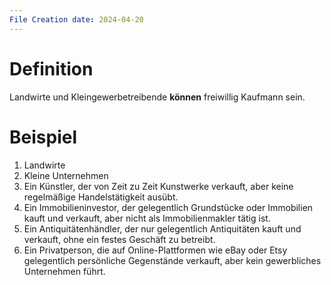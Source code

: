 ```yaml
---
File Creation date: 2024-04-20
---
```

# Definition
Landwirte und Kleingewerbetreibende **können** freiwillig Kaufmann sein.

# Beispiel
1. Landwirte
2. Kleine Unternehmen
3. Ein Künstler, der von Zeit zu Zeit Kunstwerke verkauft, aber keine regelmäßige Handelstätigkeit ausübt.
4. Ein Immobilieninvestor, der gelegentlich Grundstücke oder Immobilien kauft und verkauft, aber nicht als Immobilienmakler tätig ist.
5. Ein Antiquitätenhändler, der nur gelegentlich Antiquitäten kauft und verkauft, ohne ein festes Geschäft zu betreibt.
6. Ein Privatperson, die auf Online-Plattformen wie eBay oder Etsy gelegentlich persönliche Gegenstände verkauft, aber kein gewerbliches Unternehmen führt.